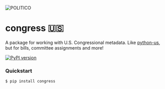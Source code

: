 ![POLITICO](https://www.politico.com/interactives/cdn/images/badge.svg)

# congress 🇺🇸

A package for working with U.S. Congressional metadata. Like [python-us](https://github.com/unitedstates/python-us), but for bills, committee assignments and more!

[![PyPI version](https://badge.fury.io/py/congress.svg)](https://badge.fury.io/py/congress)


### Quickstart

```
$ pip install congress
```

